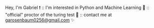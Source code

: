 Hey, I'm Gabriel ❗ 
:: I'm interested in Python and Machine Learning 🐍
:: "official" proctor of the turing test 📄
:: contact me at garosenbaum0256@gmail.com ✨
